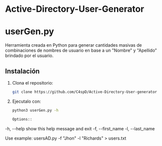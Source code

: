 # Active-Directory-User-Generator

# userGen.py

Herramienta creada en Python para generar cantidades masivas de combinaciones de nombres de usuario en base a un "Nombre" y "Apellido" brindado por el usuario.

## Instalación

1. Clona el repositorio:
   ```bash
   git clone https://github.com/C4spD/Active-Directory-User-generator
   ```

2. Ejecutalo con:
   ```bash
   python3 userGen.py -h

   Options::
  -h, --help   show this help message and exit
  -f, --first_name
  -l, --last_name

   Use example:
   usersAD.py -f "Jhon" -l "Richards" > users.txt
   ```
